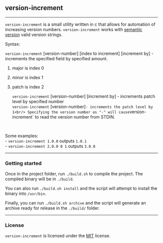 ## version-increment ##
---


`version-increment` is a small utility written in c that allows for automation of increasing version numbers.
`version-increment` works with <a href="http://www.semver.org">semantic version</a> valid version strings.


Syntax:<br/>

  `version-increment` [version-number] [index to increment] [increment by] - increments the specified field by specified amount.<br/>
1. major is index 0<br/>
2. minor is index 1<br/>
3. patch is index 2<br/>



	`version-increment` [version-number] [increment by] - increments patch level by specified number<br/>
	`version-increment` [version-number]` - increments the patch level by 1<br/>
	Specifying the version number as "-" will cause `version-increment` to read the version number from STDIN.<br/>
<br/>

Some examples:<br/>
	- `version-increment 1.0.0` outputs `1.0.1`<br/>
	- `version-increment 2.0.0 0 1` outputs `3.0.0`
	
---

### Getting started ###
Once in the project folder, run `./build.sh` to compile the project.  The compiled binary will be in `./build`.

You can also run `./build.sh install` and the script will attempt to install the binary into `/usr/bin`.

Finally, you can run `./build.sh archive` and the script will generate an archive ready for release in the `./build/` folder.

---

### License ###

`version-increment` is licensed under the <a href="LICENSE">MIT</a> license.